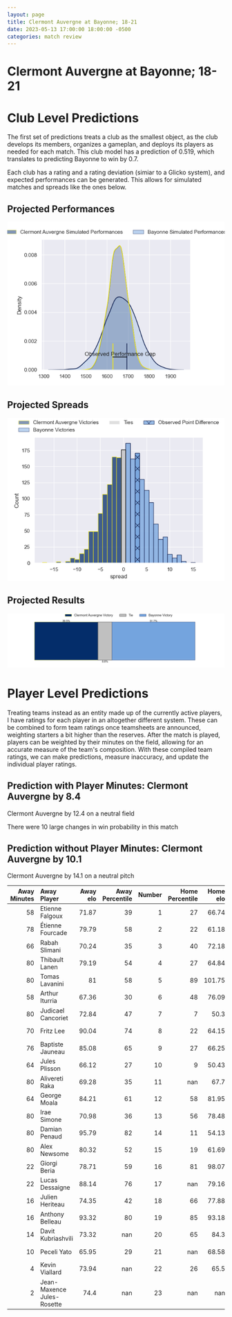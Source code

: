 ```yaml
---  
layout: page  
title: Clermont Auvergne at Bayonne; 18-21  
date: 2023-05-13 17:00:00 18:00:00 -0500  
categories: match review  
---
```

# Clermont Auvergne at Bayonne; 18-21

# Club Level Predictions


The first set of predictions treats a club as the smallest object, as the club develops its members, organizes a gameplan, and deploys its players as needed for each match. This club model has a prediction of 0.519, which translates to predicting Bayonne to win by 0.7.

Each club has a rating and a rating deviation (simiar to a Glicko system), and expected performances can be generated. This allows for simulated matches and spreads like the ones below.
## Projected Performances


![Projected Performances](plots/performances_2023-05-13-Bayonne-ClermontAuvergne.png)
## Projected Spreads


![Projected Spreads](plots/spreads_2023-05-13-Bayonne-ClermontAuvergne.png)
## Projected Results


![Projected Results](plots/resultbar_2023-05-13-Bayonne-ClermontAuvergne.png)
# Player Level Predictions


Treating teams instead as an entity made up of the currently active players, I have ratings for each player in an altogether different system. These can be combined to form team ratings once teamsheets are announced, weighting starters a bit higher than the reserves. After the match is played, players can be weighted by their minutes on the field, allowing for an accurate measure of the team's composition. With these compiled team ratings, we can make predictions, measure inaccuracy, and update the individual player ratings.
## Prediction with Player Minutes: Clermont Auvergne by 8.4


Clermont Auvergne by 12.4 on a neutral field

There were 10 large changes in win probability in this match
## Prediction without Player Minutes: Clermont Auvergne by 10.1


Clermont Auvergne by 14.1 on a neutral pitch



|   Away Minutes | Away Player                |   Away elo |   Away Percentile |   Number |   Home Percentile |   Home elo | Home Player           |   Home Minutes |
|---------------:|:---------------------------|-----------:|------------------:|---------:|------------------:|-----------:|:----------------------|---------------:|
|             58 | Etienne Falgoux            |      71.87 |                39 |        1 |                27 |      66.74 | Swan Cormenier        |             47 |
|             78 | Étienne Fourcade           |      79.79 |                58 |        2 |                22 |      61.18 | Facundo Bosch         |             47 |
|             66 | Rabah Slimani              |      70.24 |                35 |        3 |                40 |      72.18 | Pascal Cotet          |             47 |
|             80 | Thibault Lanen             |      79.19 |                54 |        4 |                27 |      64.84 | Denis Marchois        |             47 |
|             80 | Tomas Lavanini             |      81    |                58 |        5 |                89 |     101.75 | Thomas Ceyte          |             80 |
|             58 | Arthur Iturria             |      67.36 |                30 |        6 |                48 |      76.09 | Pierre Huguet         |             53 |
|             80 | Judicael Cancoriet         |      72.84 |                47 |        7 |                 7 |      50.3  | Baptiste Heguy        |             80 |
|             70 | Fritz Lee                  |      90.04 |                74 |        8 |                22 |      64.15 | Uzair Cassiem         |             80 |
|             76 | Baptiste Jauneau           |      85.08 |                65 |        9 |                27 |      66.25 | Maxime Machenaud      |             80 |
|             64 | Jules Plisson              |      66.12 |                27 |       10 |                 9 |      50.43 | Camille Lopez         |             80 |
|             80 | Alivereti Raka             |      69.28 |                35 |       11 |               nan |      67.7  | Arthur Duhau          |             80 |
|             64 | George Moala               |      84.21 |                61 |       12 |                58 |      81.95 | Yann David            |             58 |
|             80 | Irae Simone                |      70.98 |                36 |       13 |                56 |      78.48 | Peyo Muscarditz       |             47 |
|             80 | Damian Penaud              |      95.79 |                82 |       14 |                11 |      54.13 | Marland Yarde         |             80 |
|             80 | Alex Newsome               |      80.32 |                52 |       15 |                19 |      61.69 | Tom Spring            |             80 |
|             22 | Giorgi Beria               |      78.71 |                59 |       16 |                81 |      98.07 | Sireli Maqala         |             33 |
|             22 | Lucas Dessaigne            |      88.14 |                76 |       17 |               nan |      79.16 | Torsten van Jaarsveld |             33 |
|             16 | Julien Heriteau            |      74.35 |                42 |       18 |                66 |      77.88 | Quentin Béthune       |             33 |
|             16 | Anthony Belleau            |      93.32 |                80 |       19 |                85 |      93.18 | Tevita Tatafu         |             33 |
|             14 | Davit Kubriashvili         |      73.32 |               nan |       20 |                65 |      84.3  | Konstantin Mikautadze |             33 |
|             10 | Peceli Yato                |      65.95 |                29 |       21 |               nan |      68.58 | Jean Monribot         |             27 |
|              4 | Kevin Viallard             |      73.94 |               nan |       22 |                26 |      65.5  | Guillaume Martocq     |             22 |
|              2 | Jean-Maxence Jules-Rosette |      74.4  |               nan |       23 |               nan |     nan    | nan                   |            nan |

